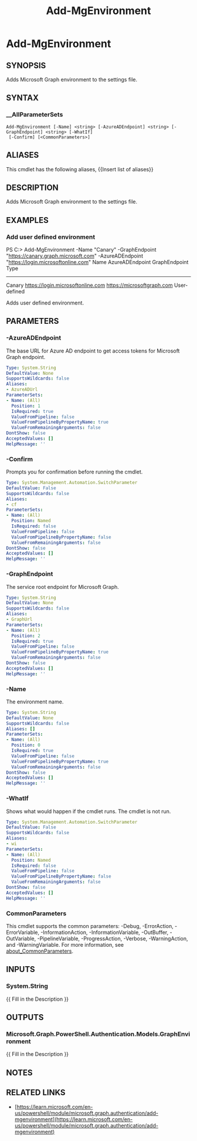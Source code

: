 ﻿---
document type: cmdlet
external help file: Microsoft.Graph.Authentication.dll-Help.xml
HelpUri: https://learn.microsoft.com/en-us/powershell/module/microsoft.graph.authentication/add-mgenvironment
Locale: en-US
Module Name: Microsoft.Graph.Authentication
ms.date: 09/19/2025
PlatyPS schema version: 2024-05-01
title: Add-MgEnvironment
---

# Add-MgEnvironment

## SYNOPSIS

Adds Microsoft Graph environment to the settings file.

## SYNTAX

### __AllParameterSets

```
Add-MgEnvironment [-Name] <string> [-AzureADEndpoint] <string> [-GraphEndpoint] <string> [-WhatIf]
 [-Confirm] [<CommonParameters>]
```

## ALIASES

This cmdlet has the following aliases,
  {{Insert list of aliases}}

## DESCRIPTION

Adds Microsoft Graph environment to the settings file.

## EXAMPLES

### Add user defined environment

PS C:\> Add-MgEnvironment -Name "Canary" -GraphEndpoint "https://canary.graph.microsoft.com" -AzureADEndpoint "https://login.microsoftonline.com"
Name     AzureADEndpoint                      GraphEndpoint                 Type
----     ---------------                      -------------                 ----
Canary    https://login.microsoftonline.com   https://microsoftgraph.com User-defined

Adds user defined environment.

## PARAMETERS

### -AzureADEndpoint

The base URL for Azure AD endpoint to get access tokens for Microsoft Graph endpoint.

```yaml
Type: System.String
DefaultValue: None
SupportsWildcards: false
Aliases:
- AzureADUrl
ParameterSets:
- Name: (All)
  Position: 1
  IsRequired: true
  ValueFromPipeline: false
  ValueFromPipelineByPropertyName: true
  ValueFromRemainingArguments: false
DontShow: false
AcceptedValues: []
HelpMessage: ''
```

### -Confirm

Prompts you for confirmation before running the cmdlet.

```yaml
Type: System.Management.Automation.SwitchParameter
DefaultValue: False
SupportsWildcards: false
Aliases:
- cf
ParameterSets:
- Name: (All)
  Position: Named
  IsRequired: false
  ValueFromPipeline: false
  ValueFromPipelineByPropertyName: false
  ValueFromRemainingArguments: false
DontShow: false
AcceptedValues: []
HelpMessage: ''
```

### -GraphEndpoint

The service root endpoint for Microsoft Graph.

```yaml
Type: System.String
DefaultValue: None
SupportsWildcards: false
Aliases:
- GraphUrl
ParameterSets:
- Name: (All)
  Position: 2
  IsRequired: true
  ValueFromPipeline: false
  ValueFromPipelineByPropertyName: true
  ValueFromRemainingArguments: false
DontShow: false
AcceptedValues: []
HelpMessage: ''
```

### -Name

The environment name.

```yaml
Type: System.String
DefaultValue: None
SupportsWildcards: false
Aliases: []
ParameterSets:
- Name: (All)
  Position: 0
  IsRequired: true
  ValueFromPipeline: false
  ValueFromPipelineByPropertyName: true
  ValueFromRemainingArguments: false
DontShow: false
AcceptedValues: []
HelpMessage: ''
```

### -WhatIf

Shows what would happen if the cmdlet runs.
The cmdlet is not run.

```yaml
Type: System.Management.Automation.SwitchParameter
DefaultValue: False
SupportsWildcards: false
Aliases:
- wi
ParameterSets:
- Name: (All)
  Position: Named
  IsRequired: false
  ValueFromPipeline: false
  ValueFromPipelineByPropertyName: false
  ValueFromRemainingArguments: false
DontShow: false
AcceptedValues: []
HelpMessage: ''
```

### CommonParameters

This cmdlet supports the common parameters: -Debug, -ErrorAction, -ErrorVariable,
-InformationAction, -InformationVariable, -OutBuffer, -OutVariable, -PipelineVariable,
-ProgressAction, -Verbose, -WarningAction, and -WarningVariable. For more information, see
[about_CommonParameters](https://go.microsoft.com/fwlink/?LinkID=113216).

## INPUTS

### System.String

{{ Fill in the Description }}

## OUTPUTS

### Microsoft.Graph.PowerShell.Authentication.Models.GraphEnvironment

{{ Fill in the Description }}

## NOTES




## RELATED LINKS

- [https://learn.microsoft.com/en-us/powershell/module/microsoft.graph.authentication/add-mgenvironment](https://learn.microsoft.com/en-us/powershell/module/microsoft.graph.authentication/add-mgenvironment)
